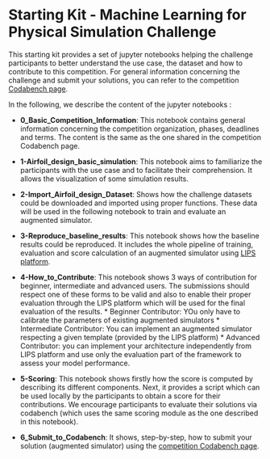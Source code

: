 # Starting Kit - Machine Learning for Physical Simulation Challenge
This starting kit provides a set of jupyter notebooks helping the challenge participants to better understand the use case, the dataset and how to contribute to this competition. For general information concerning the challenge and submit your solutions, you can refer to the competition [Codabench page](https://www.codabench.org/competitions/1534/).

In the following, we describe the content of the jupyter notebooks : 

- **0_Basic_Competition_Information**: This notebook contains general information concerning the competition organization, phases, deadlines and terms. The content is the same as the one shared in the competition Codabench page. 

- **1-Airfoil_design_basic_simulation**: This notebook aims to familiarize the participants with the use case and to facilitate their comprehension. It allows the visualization of some simulation results.

- **2-Import_Airfoil_design_Dataset**: Shows how the challenge datasets could be downloaded and imported using proper functions. These data will be used in the following notebook to train and evaluate an augmented simulator. 

- **3-Reproduce_baseline_results**: This notebook shows how the baseline results could be reproduced. It includes the whole pipeline of training, evaluation and score calculation of an augmented simulator using [LIPS platform](https://github.com/IRT-SystemX/LIPS). 

- **4-How_to_Contribute**: This notebook shows 3 ways of contribution for beginner, intermediate and advanced users. The submissions should respect one of these forms to be valid and also to enable their proper evaluation through the LIPS platform which will be used for the final evaluation of the results.
       * Beginner Contributor: YOu only have to calibrate the parameters of existing augmented simulators
       * Intermediate Contributor: You can implement an augmented simulator respecting a given template (provided by the LIPS platform)
       * Advanced Contributor: you can implement your architecture independently from LIPS platform and use only the evaluation part of the framework to assess your model performance.

- **5-Scoring**: This notebook shows firstly how the score is computed by describing its different components. Next, it provides a script which can be used locally by the participants to obtain a score for their contributions. We encourage participants to evaluate their solutions via codabench (which uses the same scoring module as the one described in this notebook). 

- **6_Submit_to_Codabench**: It shows, step-by-step, how to submit your solution (augmented simulator) using the [competition Codabench page](https://www.codabench.org/competitions/1534/). 



